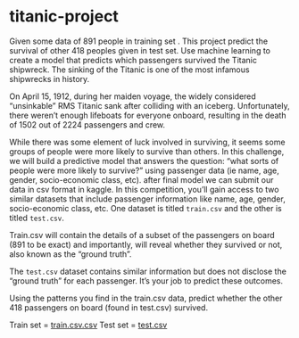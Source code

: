 # titanic-project
Given some data of 891 people in training set . This project predict the survival of other 418 peoples given in test set.
 Use machine learning to create a model that predicts which passengers survived the Titanic shipwreck.
 The sinking of the Titanic is one of the most infamous shipwrecks in history.

On April 15, 1912, during her maiden voyage, the widely considered “unsinkable” RMS Titanic sank after colliding with an iceberg. Unfortunately, there weren’t enough lifeboats for everyone onboard, resulting in the death of 1502 out of 2224 passengers and crew.

While there was some element of luck involved in surviving, it seems some groups of people were more likely to survive than others.
In this challenge, we will build a predictive model that answers the question: “what sorts of people were more likely to survive?” using passenger data (ie name, age, gender, socio-economic class, etc).
after final model we can submit our data in csv format in kaggle.
In this competition, you’ll gain access to two similar datasets that include passenger information like name, age, gender, socio-economic class, etc. One dataset is titled `train.csv` and the other is titled `test.csv`.

Train.csv will contain the details of a subset of the passengers on board (891 to be exact) and importantly, will reveal whether they survived or not, also known as the “ground truth”.

The `test.csv` dataset contains similar information but does not disclose the “ground truth” for each passenger. It’s your job to predict these outcomes.

Using the patterns you find in the train.csv data, predict whether the other 418 passengers on board (found in test.csv) survived.

Train set = [train.csv.csv](https://github.com/priyanshu5943/titanic-project/files/8748903/train.csv.csv)
Test set = [test.csv](https://github.com/priyanshu5943/titanic-project/files/8748905/test.csv)


